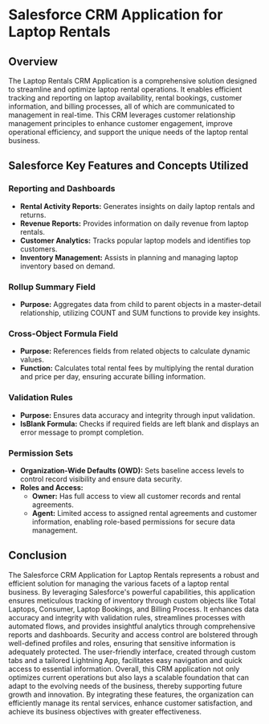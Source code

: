 # Salesforce CRM Application for Laptop Rentals

## Overview
The Laptop Rentals CRM Application is a comprehensive solution designed to streamline and optimize laptop rental operations. It enables efficient tracking and reporting on laptop availability, rental bookings, customer information, and billing processes, all of which are communicated to management in real-time. This CRM leverages customer relationship management principles to enhance customer engagement, improve operational efficiency, and support the unique needs of the laptop rental business.

## Salesforce Key Features and Concepts Utilized

### Reporting and Dashboards
- **Rental Activity Reports:** Generates insights on daily laptop rentals and returns.
- **Revenue Reports:** Provides information on daily revenue from laptop rentals.
- **Customer Analytics:** Tracks popular laptop models and identifies top customers.
- **Inventory Management:** Assists in planning and managing laptop inventory based on demand.

### Rollup Summary Field
- **Purpose:** Aggregates data from child to parent objects in a master-detail relationship, utilizing COUNT and SUM functions to provide key insights.

### Cross-Object Formula Field
- **Purpose:** References fields from related objects to calculate dynamic values.
- **Function:** Calculates total rental fees by multiplying the rental duration and price per day, ensuring accurate billing information.

### Validation Rules
- **Purpose:** Ensures data accuracy and integrity through input validation.
- **IsBlank Formula:** Checks if required fields are left blank and displays an error message to prompt completion.

### Permission Sets
- **Organization-Wide Defaults (OWD):** Sets baseline access levels to control record visibility and ensure data security.
- **Roles and Access:**
  - **Owner:** Has full access to view all customer records and rental agreements.
  - **Agent:** Limited access to assigned rental agreements and customer information, enabling role-based permissions for secure data management.

## Conclusion

The Salesforce CRM Application for Laptop Rentals represents a robust and efficient solution for managing the various facets of a laptop rental business. By leveraging Salesforce's powerful capabilities, this application ensures meticulous tracking of inventory through custom objects like Total Laptops, Consumer, Laptop Bookings, and Billing Process. It enhances data accuracy and integrity with validation rules, streamlines processes with automated flows, and provides insightful analytics through comprehensive reports and dashboards. Security and access control are bolstered through well-defined profiles and roles, ensuring that sensitive information is adequately protected. The user-friendly interface, created through custom tabs and a tailored Lightning App, facilitates easy navigation and quick access to essential information. Overall, this CRM application not only optimizes current operations but also lays a scalable foundation that can adapt to the evolving needs of the business, thereby supporting future growth and innovation. By integrating these features, the organization can efficiently manage its rental services, enhance customer satisfaction, and achieve its business objectives with greater effectiveness.
